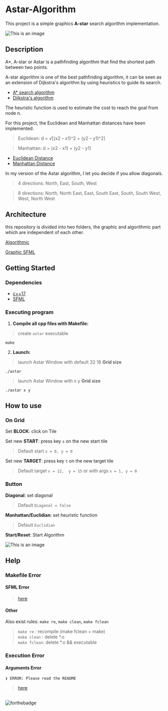 # Astar-Algorithm

This project is a simple graphics **A-star** search algorithm implementation.

![This is an image](https://github.com/Ligny/A-star/blob/main/ressources/images/Astar_menu.png)

## Description

A*, A-star or Astar is a pathfinding algorithm that find the shortest path between two points.

A-star algorithm is one of the best pathfinding algorithm, it can be seen as an extension of Dijkstra's algorithm by using heuristics to guide its search.

* [A* search algorithm](https://en.wikipedia.org/wiki/A*_search_algorithm)
* [Dijkstra's algorithm](https://en.wikipedia.org/wiki/Dijkstra%27s_algorithm)

The heuristic function is used to estimate the cost to reach the goal from node n.

For this project, the Euclidean and Manhattan distances have been implemented.
> Euclidean: d = √[(x2 – x1)^2 + (y2 – y1)^2]

> Manhattan: d = (x2 - x1) + (y2 - y1)

* [Euclidean Distance](https://en.wikipedia.org/wiki/Euclidean_distance)
* [Manhattan Distance](https://en.wikipedia.org/wiki/Taxicab_geometry)

In my version of the Astar algorithm, I let you decide if you allow diagonals.
> 4 directions: North, East, South, West

> 8 directions: North, North East, East, South East, South, South West, West, North West

## Architecture

this repository is divided into two folders, the graphic and algorithmic part which are independent of each other.

[Algorithmic](src/algorithm)

[Graphic SFML](src/SFML)

## Getting Started

### Dependencies

* [c++17](https://en.cppreference.com/w/cpp/17)
* [SFML](https://www.sfml-dev.org/download.php)

### Executing program

1. **Compile all cpp files with Makefile:**
> create `astar` executable
````
make
````
2. **Launch:**
> launch Astar Window with default 32 18 **Grid size**
````
./astar
````
> launch Astar Window with x y **Grid size**
````
./astar x y
````

## How to use

### On Grid

Set **BLOCK**: click on Tile

Set new **START**: press key ``s`` on the new start tile
> Default start `x = 0, y = 0`

Set new **TARGET**: press key ``t`` on the new target tile
> Default target `x = 12,  y = 15` or with args `x = 1, y = 0`

### Button

**Diagonal**: set diagonal
> Default `Diagonal = false`

**Manhattan/Euclidian**: set heuristic function
> Default `Euclidian`

**Start/Reset**: Start Algorithm

![This is an image](https://github.com/Ligny/A-star/blob/main/ressources/images/Astar_manhattan.png)

## Help

### Makefile Error

#### SFML Error
> [here](#dependencies)

#### Other
Also exist rules: `make re`, `make clean`, `make fclean`
> `make re`    : recompile (make fclean + make)<br />
> `make clean` : delete *.o<br />
> `make fclean`: delete *.o && executable<br />

### Execution Error

#### Arguments Error
````
❯ ERROR: Please read the README
````
> [here](#executing-program)

##
![forthebadge](http://forthebadge.com/images/badges/built-with-love.svg)
